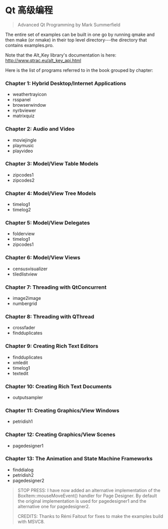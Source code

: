 # Qt 高级编程  

> Advanced Qt Programming by Mark Summerfield

The entire set of examples can be built in one go by running qmake and
then make (or nmake) in their top level directory---the directory that
contains examples.pro.

Note that the Alt_Key library's documentation is here:
http://www.qtrac.eu/alt_key_api.html

Here is the list of programs referred to in the book grouped by chapter:

### Chapter 1: Hybrid Desktop/Internet Applications
-    weathertrayicon
-    rsspanel
-    browserwindow
-    nyrbviewer
-    matrixquiz

### Chapter 2: Audio and Video
-    moviejingle
-    playmusic
-    playvideo

### Chapter 3: Model/View Table Models
-    zipcodes1
-    zipcodes2

### Chapter 4: Model/View Tree Models
-    timelog1
-    timelog2

### Chapter 5: Model/View Delegates
-    folderview
-    timelog1
-    zipcodes1

### Chapter 6: Model/View Views
-    censusvisualizer
-    tiledlistview

### Chapter 7: Threading with QtConcurrent
-    image2image
-    numbergrid

### Chapter 8: Threading with QThread
-    crossfader
-    findduplicates

### Chapter 9: Creating Rich Text Editors
-    findduplicates
-    xmledit
-    timelog1
-    textedit

### Chapter 10: Creating Rich Text Documents
-    outputsampler

### Chapter 11: Creating Graphics/View Windows
-    petridish1

### Chapter 12: Creating Graphics/View Scenes
-    pagedesigner1

### Chapter 13: The Animation and State Machine Frameworks
-    finddialog
-    petridish2
-    pagedesigner2

> STOP PRESS: I have now added an alternative implementation of the
> BoxItem::mouseMoveEvent() handler for Page Designer. By default the
> original implementation is used for pagedesigner1 and the alternative
> one for pagedesigner2.
> 
> CREDITS: Thanks to Rémi Faitout for fixes to make the examples build
> with MSVC8.

